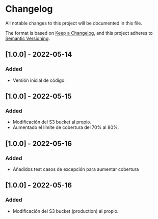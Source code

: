 # Changelog
All notable changes to this project will be documented in this file.

The format is based on [Keep a Changelog](https://keepachangelog.com/en/1.0.0/),
and this project adheres to [Semantic Versioning](https://semver.org/spec/v2.0.0.html).

## [1.0.0] - 2022-05-14
### Added
- Versión inicial de código.

## [1.0.0] - 2022-05-15
### Added
- Modificación del S3 bucket al propio.
- Aumentado el límite de cobertura del 70% al 80%.

## [1.0.0] - 2022-05-16
### Added
- Añadidos test casos de excepción para aumentar cobertura

## [1.0.0] - 2022-05-16
### Added
- Modificación del S3 bucket (production) al propio.